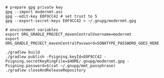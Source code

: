 ```
# prepare gpg private key
gpg --import modernmt.asc
gpg --edit-key E0F9CC42 # set trust to 5
gpg --export-secret-keys E0F9CC42 > ~/.gnupg/modernmt.gpg
```
```
# environment variables
export ORG_GRADLE_PROJECT_mavenCentralUsername=modernmt
export ORG_GRADLE_PROJECT_mavenCentralPassword=SONATYPE_PASSWORD_GOES_HERE
```
`./gradlew build`\
`./gradlew publish -Psigning.keyId=E0F9CC42 -Psigning.secretKeyRingFile=$HOME/.gnupg/modernmt.gpg -Psigning.password=$(cat ~/.gnupg/mmt_passphrase)`\
`./gradlew closeAndReleaseRepository`
